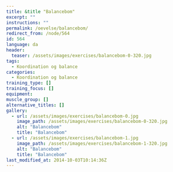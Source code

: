 ```yaml
---
title: &title "Balancebom"
excerpt: ""
instructions: ""
permalink: /oevelse/balancebom/
redirect_from: /node/564
id: 564
language: da
header:
  teaser: /assets/images/exercises/balancebom-0-320.jpg
tags:
  - Koordination og balance
categories:
  - Koordination og balance
training_type: []
training_focus: []
equipment:
muscle_group: []
alternative_titles: []
gallery:
  - url: /assets/images/exercises/balancebom-0.jpg
    image_path: /assets/images/exercises/balancebom-0-320.jpg
    alt: "Balancebom"
    title: "Balancebom"
  - url: /assets/images/exercises/balancebom-1.jpg
    image_path: /assets/images/exercises/balancebom-1-320.jpg
    alt: "Balancebom"
    title: "Balancebom"
last_modified_at: 2014-10-03T10:14:36Z
---
```

